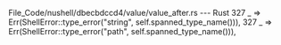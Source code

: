 File_Code/nushell/dbecbdccd4/value/value_after.rs --- Rust
327             _ => Err(ShellError::type_error("string", self.spanned_type_name())),                                                                        327             _ => Err(ShellError::type_error("path", self.spanned_type_name())),

